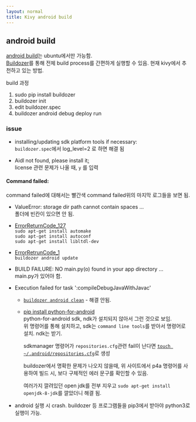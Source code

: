 ```yaml
---
layout: normal
title: Kivy android build
---
```


## android build

[android build](https://kivy.org/doc/stable/guide/packaging-android.html)는 ubuntu에서만 가능함.  
[Buildozer](https://github.com/kivy/buildozer)를 통해 전체 build process를 간편하게 실행할 수 있음. 현재 kivy에서 추천하고 있는 방법.  

build 과정
1. sudo pip install buildozer
2. buildozer init
3. edit buildozer.spec
4. buildozer android debug deploy run


### issue

* installing/updating sdk platform tools if necessary:  
    `buildozer.spec`에서 log_level=2 로 하면 해결 됨

* Aidl not found, please install it[:](https://github.com/kivy/buildozer/issues/824)  
    license 관련 문제가 나올 때, `y` 를 입력

#### Command failed:
command failed에 대해서는 빨간색 command failed위의 마지막 로그들을 보면 됨.

* ValueError: storage dir path cannot contain spaces ...  
    폴더에 빈칸이 있으면 안 됨.

* [ErrorReturnCode_127](https://github.com/kivy/buildozer/issues/829)  
    `sudo apt-get install automake`  
    `sudo apt-get install autoconf`   
    `sudo apt-get install libltdl-dev`  

* [ErrorRetrunCode_1](https://github.com/kivy/buildozer/issues/678#issuecomment-431596608)  
    `buildozer android update`

* BUILD FAILURE: NO main.py(o) found in your app directory ...  
    main.py가 있어야 함.

* Execution failed for task ':compileDebugJavaWithJavac'  
  * [`buildozer android clean`](https://groups.google.com/forum/#!topic/kivy-users/cJBzDagRJjw) - 해결 안됨.  

  * [pip install python-for-android](https://python-for-android.readthedocs.io/en/latest/quickstart/)  
    python-for-android sdk, ndk가 설치되지 않아서 그런 것으로 보임.  
    위 명령어를 통해 설치하고, sdk는 `command line tools`를 받아서 명령어로 설치. ndk는 받기.  

    sdkmanager 명령어가 `repositories.cfg`관련 fail이 난다면 [`touch ~/.android/repositories.cfg`](https://askubuntu.com/questions/885658/android-sdk-repositories-cfg-could-not-be-loaded)로 생성

    buildozer에서 명확한 문제가 나오지 않을때, 위 사이트에서 p4a 명령어를 사용하여 빌드 시, 보다 구체적인 에러 문구를 확인할 수 있음.  

    여러가지 깔려있던 open jdk를 전부 지우고 `sudo apt-get install openjdk-8-jdk`를 깔았더니 해결 됨.

* android 실행 시 crash.
  buildozer 등 프로그램들을 pip3에서 받아야 python3로 실행이 가능.  